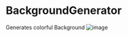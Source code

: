# BackgroundGenerator
Generates colorful Background
![image](https://github.com/senones/BackgroundGenerator/assets/59428039/48adc412-7b1a-454d-a01a-b7a75554ab95)
